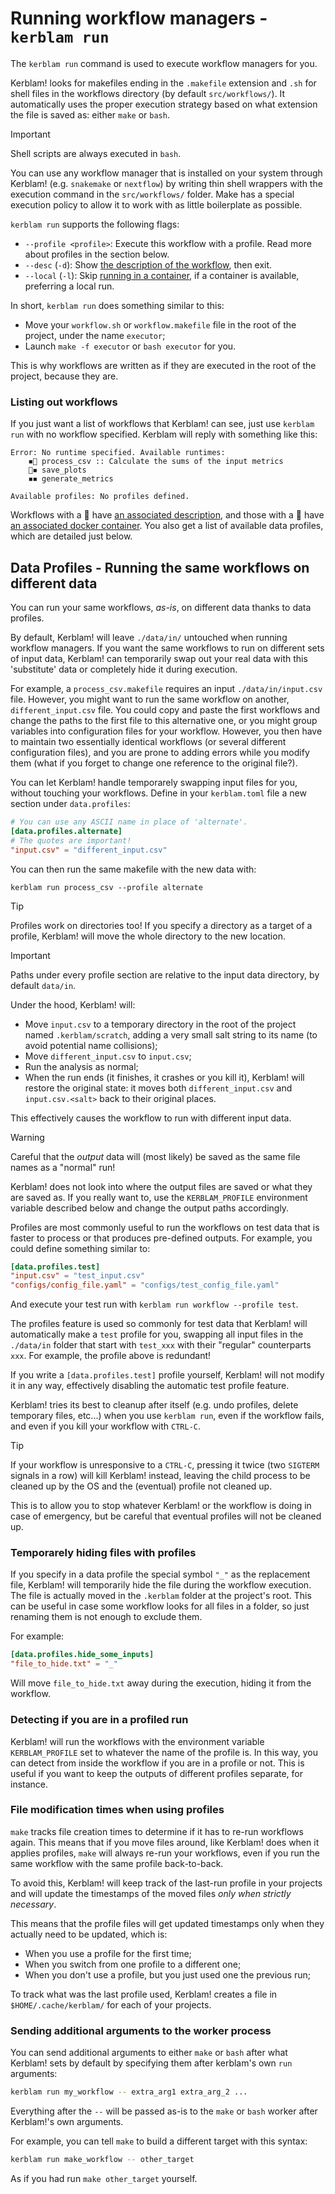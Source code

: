 # Running workflow managers - `kerblam run`

The `kerblam run` command is used to execute workflow managers for you.

Kerblam! looks for makefiles ending in the `.makefile` extension and 
`.sh` for shell files in the workflows directory (by default `src/workflows/`).
It automatically uses the proper execution strategy based on what extension
the file is saved as: either `make` or `bash`.

> [!IMPORTANT]
> Shell scripts are always executed in `bash`.

You can use any workflow manager that is installed on your system
through Kerblam! (e.g. `snakemake` or `nextflow`) by writing thin shell wrappers
with the execution command in the `src/workflows/` folder.
Make has a special execution policy to allow it to work with as little boilerplate
as possible.

`kerblam run` supports the following flags:
- `--profile <profile>`: Execute this workflow with a profile.
  Read more about profiles in the section below.
- `--desc` (`-d`): Show [the description of the workflow](workflow_docstrings.html), then exit.
- `--local` (`-l`): Skip [running in a container](run_containers.html), if a
  container is available, preferring a local run.

In short, `kerblam run` does something similar to this:
- Move your `workflow.sh` or `workflow.makefile` file in the root of the project,
  under the name `executor`;
- Launch `make -f executor` or `bash executor` for you.

This is why workflows are written as if they are executed in the root of the
project, because they are.

### Listing out workflows
If you just want a list of workflows that Kerblam! can see, just use
`kerblam run` with no workflow specified. Kerblam will reply with something
like this:

```
Error: No runtime specified. Available runtimes:
    ◾📜 process_csv :: Calculate the sums of the input metrics
    🐋◾ save_plots
    ◾◾ generate_metrics

Available profiles: No profiles defined.
```

Workflows with a 📜 have [an associated description](pipe_docstrings.md), and 
those with a 🐋 have [an associated docker container](run_containers.md).
You also get a list of available data profiles, which are detailed just below.

## Data Profiles - Running the same workflows on different data

You can run your same workflows, *as-is*, on different data thanks to data profiles.

By default, Kerblam! will leave `./data/in/` untouched when running workflow managers.
If you want the same workflows to run on different sets of input data, Kerblam! can
temporarily swap out your real data with this 'substitute' data or completely hide it during execution.

For example, a `process_csv.makefile` requires an input `./data/in/input.csv` file.
However, you might want to run the same workflow on another, `different_input.csv` file.
You could copy and paste the first workflows and change the paths to the first file
to this alternative one, or you might group variables into configuration
files for your workflow.
However, you then have to maintain two essentially identical workflows
(or several different configuration files),
and you are prone to adding errors while you modify them (what if you
forget to change one reference to the original file?).

You can let Kerblam! handle temporarely swapping input files for you,
without touching your workflows.
Define in your `kerblam.toml` file a new section under `data.profiles`:
```toml
# You can use any ASCII name in place of 'alternate'.
[data.profiles.alternate]
# The quotes are important!
"input.csv" = "different_input.csv"
```
You can then run the same makefile with the new data with:
```
kerblam run process_csv --profile alternate
```
> [!TIP]
> Profiles work on directories too! If you specify a directory as a target
> of a profile, Kerblam! will move the whole directory to the new location.

> [!IMPORTANT]
> Paths under every profile section are relative to the input data directory,
> by default `data/in`.

Under the hood, Kerblam! will:
- Move `input.csv` to a temporary directory in the root of the project named `.kerblam/scratch`,
  adding a very small salt string to its name (to avoid potential name collisions);
- Move `different_input.csv` to `input.csv`;
- Run the analysis as normal;
- When the run ends (it finishes, it crashes or you kill it), Kerblam! will restore the original state:
  it moves both `different_input.csv` and `input.csv.<salt>` back to their original places.

This effectively causes the workflow to run with different input data.

> [!WARNING]
> Careful that the *output* data will (most likely) be saved as the
> same file names as a "normal" run!
> 
> Kerblam! does not look into where the output files are saved or what they
> are saved as.
> If you really want to, use the `KERBLAM_PROFILE` environment variable
> described below and change the output paths accordingly.

Profiles are most commonly useful to run the workflows on test data that is faster to
process or that produces pre-defined outputs. For example, you could define
something similar to:
```toml
[data.profiles.test]
"input.csv" = "test_input.csv"
"configs/config_file.yaml" = "configs/test_config_file.yaml"
```
And execute your test run with `kerblam run workflow --profile test`.

The profiles feature is used so commonly for test data that Kerblam! will
automatically make a `test` profile for you, swapping all input files in the
`./data/in` folder that start with `test_xxx` with their "regular" counterparts `xxx`.
For example, the profile above is redundant!

If you write a `[data.profiles.test]` profile yourself, Kerblam! will not
modify it in any way, effectively disabling the automatic test profile feature.

Kerblam! tries its best to cleanup after itself (e.g. undo profiles,
delete temporary files, etc...) when you use `kerblam run`, even if the workflow
fails, and even if you kill your workflow with `CTRL-C`.

> [!TIP]
> If your workflow is unresponsive to a `CTRL-C`, pressing it twice (two
> `SIGTERM` signals in a row) will kill Kerblam! instead, leaving the child
> process to be cleaned up by the OS and the (eventual) profile not cleaned up.
>
> This is to allow you to stop whatever Kerblam! or the workflow is doing in
> case of emergency, but be careful that eventual profiles will not be cleaned up.

### Temporarely hiding files with profiles
If you specify in a data profile the special symbol `"_"` as the replacement file,
Kerblam! will temporarily hide the file during the workflow execution.
The file is actually moved in the `.kerblam` folder at the project's root.
This can be useful in case some workflow looks for all files in a folder, so just
renaming them is not enough to exclude them.

For example:

```toml
[data.profiles.hide_some_inputs]
"file_to_hide.txt" = "_"
```
Will move `file_to_hide.txt` away during the execution, hiding it from the workflow.

### Detecting if you are in a profiled run

Kerblam! will run the workflows with the environment variable `KERBLAM_PROFILE`
set to whatever the name of the profile is.
In this way, you can detect from inside the workflow if you are in a profile or not.
This is useful if you want to keep the outputs of different profiles separate,
for instance.

### File modification times when using profiles
`make` tracks file creation times to determine if it has to re-run workflows again.
This means that if you move files around, like Kerblam! does when it applies
profiles, `make` will always re-run your workflows, even if you run the same
workflow with the same profile back-to-back.

To avoid this, Kerblam! will keep track of the last-run profile in your
projects and will update the timestamps of the moved files
*only when strictly necessary*.

This means that the profile files will get updated timestamps only when they
actually need to be updated, which is:
- When you use a profile for the first time;
- When you switch from one profile to a different one;
- When you don't use a profile, but you just used one the previous run;

To track what was the last profile used, Kerblam! creates a file in
`$HOME/.cache/kerblam/` for each of your projects.

### Sending additional arguments to the worker process
You can send additional arguments to either `make` or `bash` after what
Kerblam! sets by default by specifying them after kerblam's own `run` arguments:
```bash
kerblam run my_workflow -- extra_arg1 extra_arg_2 ...
```
Everything after the `--` will be passed as-is to the `make` or `bash`
worker after Kerblam!'s own arguments.

For example, you can tell `make` to build a different target with this syntax:
```bash
kerblam run make_workflow -- other_target
```
As if you had run `make other_target` yourself.
